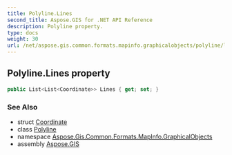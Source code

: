 ```yaml
---
title: Polyline.Lines
second_title: Aspose.GIS for .NET API Reference
description: Polyline property. 
type: docs
weight: 30
url: /net/aspose.gis.common.formats.mapinfo.graphicalobjects/polyline/lines/
---
```

## Polyline.Lines property

```csharp
public List<List<Coordinate>> Lines { get; set; }
```

### See Also

* struct [Coordinate](../../../aspose.gis.common/coordinate/)
* class [Polyline](../)
* namespace [Aspose.Gis.Common.Formats.MapInfo.GraphicalObjects](../../polyline/)
* assembly [Aspose.GIS](../../../)


